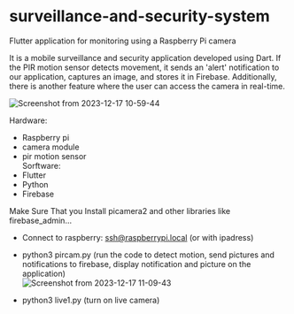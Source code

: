 # surveillance-and-security-system
Flutter application for monitoring using a Raspberry Pi camera

It is a mobile surveillance and security application developed using Dart.
If the PIR motion sensor detects movement, it sends an 'alert' notification to our application, captures an image, and stores it in Firebase. 
Additionally, there is another feature where the user can access the camera in real-time.

![Screenshot from 2023-12-17 10-59-44](https://github.com/hadilaff/surveillance-and-security-system/assets/58861613/b45eb378-843a-41ea-815d-795954ab65ac)




Hardware:
- Raspberry pi
- camera module
- pir motion sensor  
Sorftware:
- Flutter
- Python
- Firebase

Make Sure That you Install picamera2 and other libraries like firebase_admin...  
- Connect to raspberry: ssh@raspberrypi.local (or with ipadress)
- python3 pircam.py (run the code to detect motion, send pictures and notifications to firebase, display notification and picture on the application)  
  ![Screenshot from 2023-12-17 11-09-43](https://github.com/hadilaff/surveillance-and-security-system/assets/58861613/311f08d2-82ca-4dbe-8380-607bb2e1f368)

- python3 live1.py (turn on live camera)



